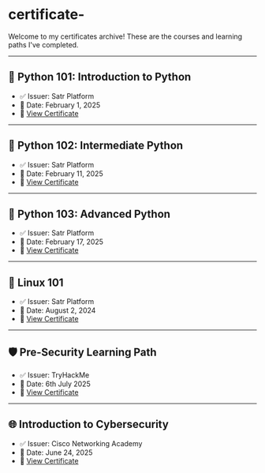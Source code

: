 # certificate-


Welcome to my certificates archive! These are the courses and learning paths I've completed.

---

## 🐍 Python 101: Introduction to Python
- ✅ Issuer: Satr Platform
- 📅 Date: February 1, 2025
- 📄 [View Certificate](https://github.com/ABRAR22-a/certificate-/blob/main/Python%20101.pdf)

---

## 🐍 Python 102: Intermediate Python
- ✅ Issuer: Satr Platform
- 📅 Date: February 11, 2025
- 📄 [View Certificate](https://github.com/ABRAR22-a/certificate-/blob/main/Python%20102.pdf)

---

## 🐍 Python 103: Advanced Python
- ✅ Issuer: Satr Platform
- 📅 Date: February 17, 2025
- 📄 [View Certificate](https://github.com/ABRAR22-a/certificate-/blob/main/Python%20103.pdf)

---

## 🐧 Linux 101
- ✅ Issuer: Satr Platform
- 📅 Date: August 2, 2024
- 📄 [View Certificate]([./linux-101.pdf](https://github.com/ABRAR22-a/certificate-/blob/main/Linux%20101.pdf))

---

## 🛡️ Pre-Security Learning Path
- ✅ Issuer: TryHackMe
- 📅 Date: 6th July 2025
- 📄 [View Certificate]([./tryhackme-presecurity.pdf](https://github.com/ABRAR22-a/certificate-/blob/main/THM-UF0TDPKL1K%20(1).pdf))

---

## 🌐 Introduction to Cybersecurity
- ✅ Issuer: Cisco Networking Academy
- 📅 Date: June 24, 2025
- 📄 [View Certificate]([./intro-cybersecurity.pdf](https://github.com/ABRAR22-a/certificate-/blob/main/I2CSUpdate20250624-27-oeffge.pdf))
